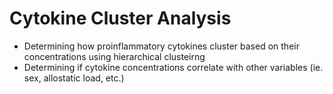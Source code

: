 # Cytokine Cluster Analysis
- Determining how proinflammatory cytokines cluster based on their concentrations using hierarchical clusteirng 
- Determining if cytokine concentrations correlate with other variables (ie. sex, allostatic load, etc.)
